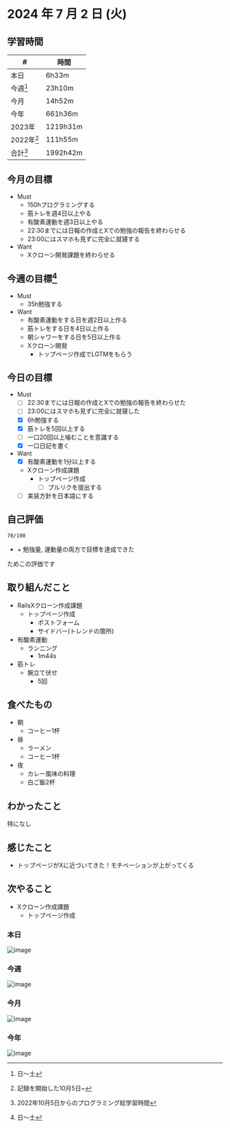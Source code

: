 # 2024 年 7 月 2 日 (火)

## 学習時間
| #          | 時間     |
| ---------- | -------- |
| 本日       | 6h33m    |
| 今週[^1]   | 23h10m   |
| 今月       | 14h52m   |
| 今年       | 661h36m  |
| 2023年     | 1219h31m |
| 2022年[^2] | 111h55m  |
| 合計[^3]   | 1992h42m |

## 今月の目標
- Must
  - 150hプログラミングする
  - 筋トレを週4日以上やる
  - 有酸素運動を週3日以上やる
  - 22:30までには日報の作成とXでの勉強の報告を終わらせる
  - 23:00にはスマホも見ずに完全に就寝する
- Want
  - Xクローン開発課題を終わらせる

## 今週の目標[^1]
- Must
  - 35h勉強する
- Want
  - 有酸素運動をする日を週2日以上作る
  - 筋トレをする日を4日以上作る
  - 朝シャワーをする日を5日以上作る
  - Xクローン開発
    - トップページ作成でLGTMをもらう

## 今日の目標
- Must
  - [ ] 22:30までには日報の作成とXでの勉強の報告を終わらせた
  - [ ] 23:00にはスマホも見ずに完全に就寝した
  - [x] 6h勉強する
  - [x] 筋トレを5回以上する
  - [ ] 一口20回以上噛むことを意識する
  - [x] 一口日記を書く
- Want
  - [x] 有酸素運動を1分以上する
  - Xクローン作成課題
    - トップページ作成
      - [ ] プルリクを提出する
  - [ ] 実装方針を日本語にする

## 自己評価
```
70/100
```
- \+ 勉強量, 運動量の両方で目標を達成できた

ためこの評価です

## 取り組んだこと
- RailsXクローン作成課題
  - トップページ作成
    - ポストフォーム
    - サイドバー(トレンドの箇所)
- 有酸素運動
  - ランニング
    - 1m44s
- 筋トレ
  - 腕立て伏せ
    - 5回    

## 食べたもの
- 朝
  - コーヒー1杯
- 昼
  - ラーメン
  - コーヒー1杯
- 夜
  - カレー風味の料理
  - 白ご飯2杯

## わかったこと
特になし

## 感じたこと
- トップページがXに近づいてきた！モチベーションが上がってくる

## 次やること
- Xクローン作成課題
  - トップページ作成

### 本日
![image](https://github.com/nil-ramuda/daily_report/assets/94735931/6ebce7b7-6d7b-4b70-85ce-696fcf400350)

### 今週

![image](https://github.com/nil-ramuda/daily_report/assets/94735931/911d3d65-72e9-4132-baae-da1f0fd0ab79)

### 今月
![image](https://github.com/nil-ramuda/daily_report/assets/94735931/095a36ce-241f-4c37-b568-a02b87fecaf8)

### 今年
![image](https://github.com/nil-ramuda/daily_report/assets/94735931/57d57b97-9965-49af-96df-07101e7542f4)


[^1]: 日〜土
[^2]: 記録を開始した10月5日~
[^3]: 2022年10月5日からのプログラミング総学習時間

